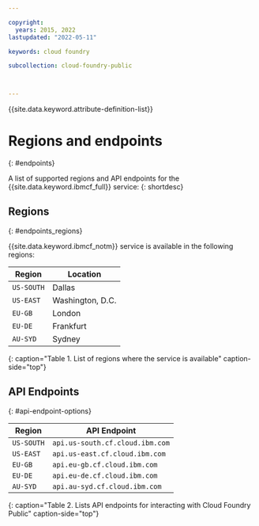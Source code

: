 ```yaml
---

copyright:
  years: 2015, 2022
lastupdated: "2022-05-11"

keywords: cloud foundry

subcollection: cloud-foundry-public



---
```



{{site.data.keyword.attribute-definition-list}}

# Regions and endpoints
{: #endpoints}

A list of supported regions and API endpoints for the {{site.data.keyword.ibmcf_full}} service:
{: shortdesc}

## Regions
{: #endpoints_regions}

{{site.data.keyword.ibmcf_notm}} service is available in the following regions:

| Region                | Location  |
|-----------------------|-----------|
| `US-SOUTH`            | Dallas    |
| `US-EAST`             | Washington, D.C.|
| `EU-GB`               | London    |
| `EU-DE`               | Frankfurt |
| `AU-SYD`              | Sydney    |
{: caption="Table 1. List of regions where the service is available" caption-side="top"}

## API Endpoints
{: #api-endpoint-options}

| Region        | API Endpoint                    |
| ------------- | ------------------------------- |
| `US-SOUTH`    | `api.us-south.cf.cloud.ibm.com` |
| `US-EAST`     | `api.us-east.cf.cloud.ibm.com`  |
| `EU-GB`       | `api.eu-gb.cf.cloud.ibm.com`    |
| `EU-DE`       | `api.eu-de.cf.cloud.ibm.com`    |
| `AU-SYD`      | `api.au-syd.cf.cloud.ibm.com`   |
{: caption="Table 2. Lists API endpoints for interacting with Cloud Foundry Public" caption-side="top"}


